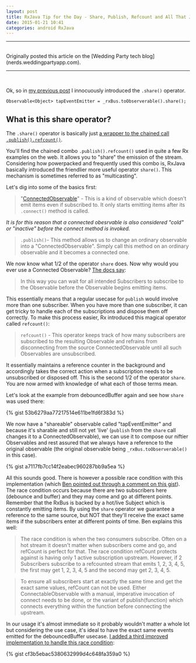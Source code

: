 ```yaml
---
layout: post
title: RxJava Tip for the Day - Share, Publish, Refcount and All That Jazz
date: 2015-01-21 10:41
categories: android RxJava
---
```


--------------------------------------
<br />
Originally posted this article on the [Wedding Party tech blog](nerds.weddingpartyapp.com).

--------------------------------------

<br />


Ok, so in [my previous post](http://nerds.weddingpartyapp.com/tech/2015/01/05/debouncedbuffer-used-in-rxbus-example/) I innocuously introduced the `.share()` operator.

    Observable<Object> tapEventEmitter = _rxBus.toObserverable().share();

## What is this share operator?

<!-- more -->

The `.share()` operator is basically just [a wrapper to the chained call `.publish().refcount()`](https://github.com/ReactiveX/RxJava/wiki/Connectable-Observable-Operators#connectableobservablerefcount).

You'll find the chained combo `.publish().refcount()` used in quite a few Rx examples on the web. It allows you to "share" the emission of the stream. Considering how powerpacked and frequently used this combo is, RxJava basically introduced the friendlier more useful operator `share()`. This mechanism is sometimes referred to as  "multicasting".

Let's dig into some of the basics first:

> "[ConnectedObservable](https://github.com/ReactiveX/RxJava/wiki/Connectable-Observable-Operators)" - This is a kind of observable which doesn't emit items even if subscribed to. It only starts emitting items after its `.connect()` method is called.

*It is for this reason that a connected obesrvable is also considered "cold" or "inactive" before the connect method is invoked.*

> `.publish()`- This method allows us to change an ordinary observable into a "ConnectedObservable". Simply call this method on an ordinary observable and it becomes a connected one.

We now know what 1/2 of the operator `share` does. Now why would you ever use a Connected Observable? [The docs say](https://github.com/ReactiveX/RxJava/wiki/Connectable-Observable-Operators):

> In this way you can wait for all intended Subscribers to subscribe to the Observable before the Observable begins emitting items.

This essentially means that a regular usecase for `publish` would involve more than one subscriber. When you have more than one subscriber, it can get tricky to handle each of the subscriptions and dispose them off correctly. To make this process easier, Rx introduced this magical operator called `refcount()`:

> `refcount()` - This operator keeps track of how many subscribers are subscribed to the resulting Observable and refrains from disconnecting from the source ConnectedObservable until all such Observables are unsubscribed.

It essentially maintains a reference counter in the background and accordingly takes the correct action when a subscription needs to be unsubscribed or disposed off. This is the second 1/2 of the operator `share`. You are now armed with knowledge of what each of those terms mean.

Let's look at the example from debouncedBuffer again and see how `share` was used there:

{% gist 53b6279aa77217514e611be1fd6f383d %}

We now have a "shareable" observable called "tapEventEmitter" and because it's sharable and still not yet 'live' (`publish` from the `share` call changes it to a ConnectedObservable), we can use it to compose our niftier Observables and rest assured that we always have a reference to the original observable (the original observable being `_rxBus.toObserverable()` in this case).


{% gist a7117fb7cc14f2eabec960287bb9a5ea %}

All this sounds good. There is however a possible race condition with this implementation (which [Ben pointed out through a comment on this gist](https://gist.github.com/benjchristensen/e4524a308456f3c21c0b#comment-1367814)). The race condition occurs because there are two subscribers here (debounce and buffer) and they may come and go at different points. Remember that the RxBus is backed by a hot/live Subject which is constantly emitting items. By using the `share` operator we guarantee a reference to the same source, but NOT that they'll receive the exact same items if the subscribers enter at different points of time. Ben explains this well:

> The race condition is when the two consumers subscribe. Often on a hot stream it doesn't matter when subscribers come and go, and refCount is perfect for that. The race condition refCount protects against is having only 1 active subscription upstream. However, if 2 Subscribers subscribe to a refcounted stream that emits 1, 2, 3, 4, 5, the first may get 1, 2, 3, 4, 5 and the second may get 2, 3, 4, 5.

> To ensure all subscribers start at exactly the same time and get the exact same values, refCount can not be used. Either ConnectableObservable with a manual, imperative invocation of connect needs to be done, or the variant of publish(function) which connects everything within the function before connecting the upstream.

In our usage it's almost immediate so it probably wouldn't matter a whole lot but considering the use case, it's ideal to have the exact same events emitted for the debouncedBuffer usecase. [I added a third improved implementation to handle this race condition](https://github.com/kaushikgopal/Android-RxJava/blob/master/app/src/main/java/com/morihacky/android/rxjava/rxbus/RxBusDemo_Bottom3Fragment.java):

{% gist cf3b5ebac5380632999d4c648fa359a0 %}
